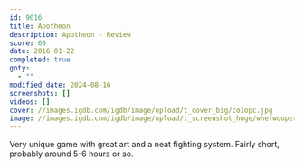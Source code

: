 ```yaml
---
id: 9016
title: Apotheon
description: Apotheon - Review
score: 60
date: 2016-01-22
completed: true
goty:
  - ""
modified_date: 2024-08-16
screenshots: []
videos: []
cover: //images.igdb.com/igdb/image/upload/t_cover_big/co1opc.jpg
image: //images.igdb.com/igdb/image/upload/t_screenshot_huge/whefwoopzrpqxzt242z5.jpg
---
```

Very unique game with great art and a neat fighting system. Fairly short, probably around 5-6 hours or so.
